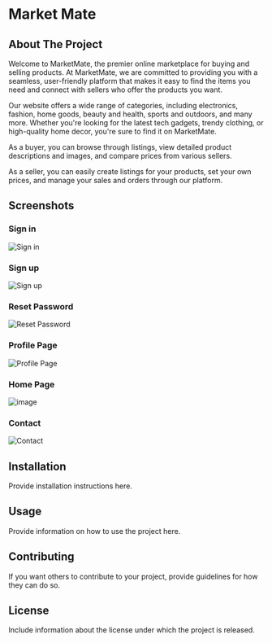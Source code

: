 # Market Mate


  
## About The Project

Welcome to MarketMate, the premier online marketplace for buying and selling products. At MarketMate, we are committed to providing you with a seamless, user-friendly platform that makes it easy to find the items you need and connect with sellers who offer the products you want.

Our website offers a wide range of categories, including electronics, fashion, home goods, beauty and health, sports and outdoors, and many more. Whether you're looking for the latest tech gadgets, trendy clothing, or high-quality home decor, you're sure to find it on MarketMate.

As a buyer, you can browse through listings, view detailed product descriptions and images, and compare prices from various sellers. 

As a seller, you can easily create listings for your products, set your own prices, and manage your sales and orders through our platform. 

## Screenshots

### Sign in
![Sign in](https://github.com/omerh23/MarketMate-front/assets/93769579/50f35e70-8c3e-459b-a3c0-b9be31df426f)

### Sign up
![Sign up](https://github.com/omerh23/MarketMate-front/assets/93769579/f5f3c98c-fcb5-4a15-93e5-1ab1b037732b)

### Reset Password
![Reset Password](https://github.com/omerh23/MarketMate-front/assets/93769579/33a86588-db5a-4664-bbe3-4629a91a45de)

### Profile Page
![Profile Page](https://github.com/omerh23/MarketMate-front/assets/93769579/e8ee3d80-ec3d-44a2-ba85-721efdb98b33)

### Home Page
![image](https://github.com/omerh23/Market-Mate/assets/93769579/8c56868c-952a-4739-9ce0-d068e928530f)


### Contact
![Contact](https://github.com/omerh23/MarketMate-front/assets/93769579/51143c80-fbfc-4476-af30-dd64d4afb6bf)

## Installation

Provide installation instructions here.

## Usage

Provide information on how to use the project here.

## Contributing

If you want others to contribute to your project, provide guidelines for how they can do so.

## License

Include information about the license under which the project is released.
